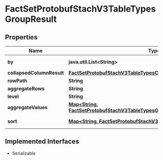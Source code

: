 

# FactSetProtobufStachV3TableTypesGroupResult


## Properties

Name | Type | Description | Notes
------------ | ------------- | ------------- | -------------
**by** | **java.util.List&lt;String&gt;** |  |  [optional] [readonly]
**collapsedColumnResult** | [**FactSetProtobufStachV3TableTypesCollapsedColumnResult**](FactSetProtobufStachV3TableTypesCollapsedColumnResult.md) |  |  [optional]
**rowPath** | **String** |  |  [optional]
**aggregateRows** | **String** |  |  [optional]
**level** | **String** |  |  [optional]
**aggregateValues** | [**Map&lt;String, FactSetProtobufStachV3TableTypesGroupResultTypesAggregateValue&gt;**](FactSetProtobufStachV3TableTypesGroupResultTypesAggregateValue.md) |  |  [optional] [readonly]
**sort** | [**Map&lt;String, FactSetProtobufStachV3Sort&gt;**](FactSetProtobufStachV3Sort.md) |  |  [optional] [readonly]


## Implemented Interfaces

* Serializable



